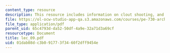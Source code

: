 ```yaml
---
content_type: resource
description: This resource includes information on clout shooting, and team tournament.
file: https://ol-ocw-studio-app-qa.s3.amazonaws.com/courses/pe-730-archery-spring-2006/01dab08dc3b091773f3460f2dff9454e_lec_09.pdf
file_type: application/pdf
parent_uid: 65c4793d-da52-50df-4a9e-32a71d3a69cf
resourcetype: Document
title: lec_09.pdf
uid: 01dab08d-c3b0-9177-3f34-60f2dff9454e
---
```

